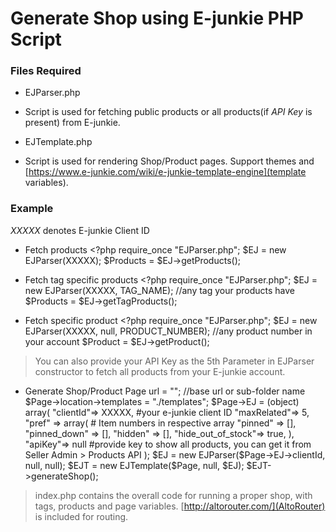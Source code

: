 # Generate Shop using E-junkie PHP Script

### Files Required
- EJParser.php
* Script is used for fetching public products or all products(if *API Key* is present) from E-junkie.

- EJTemplate.php
* Script is used for rendering Shop/Product pages. Support themes and [https://www.e-junkie.com/wiki/e-junkie-template-engine](template variables).

### Example

*XXXXX* denotes E-junkie Client ID

- Fetch products 
		<?php
		require_once "EJParser.php";
		$EJ = new EJParser(XXXXX); 
		$Products = $EJ->getProducts();
- Fetch tag specific products
		<?php
		require_once "EJParser.php";
		$EJ = new EJParser(XXXXX, TAG_NAME); //any tag your products have
		$Products = $EJ->getTagProducts();

- Fetch specific product
		<?php
		require_once "EJParser.php";
		$EJ = new EJParser(XXXXX, null, PRODUCT_NUMBER); //any product number in your account
		$Product = $EJ->getProduct();

>You can also provide your API Key as the 5th Parameter in EJParser constructor to fetch all products from your E-junkie account.


- Generate Shop/Product Page
	<?php
	require_once 'EJParser.php';
	require_once 'EJTemplate.php';
	$Page = new stdClass();
	$Page->url = ""; //base url or sub-folder name
	$Page->location->templates = "./templates";
	$Page->EJ = (object) array(
        	"clientId"=> XXXXX, #your e-junkie client ID
        	"maxRelated"=> 5,
        	"pref" => array( # Item numbers in respective array 
                	"pinned" => [],
                	"pinned_down" => [],
                	"hidden" => [],
                	"hide_out_of_stock"=> true,
        	),
        	"apiKey"=> null #provide key to show all products, you can get it from Seller Admin > Products API
	);
	$EJ = new EJParser($Page->EJ->clientId, null, null);
	$EJT = new EJTemplate($Page, null, $EJ);
	$EJT->generateShop();

> index.php contains the overall code for running a proper shop, with tags, products and page variables. [http://altorouter.com/](AltoRouter) is included for routing.


